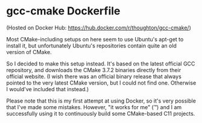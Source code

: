 # gcc-cmake Dockerfile

(Hosted on Docker Hub: https://hub.docker.com/r/thoughton/gcc-cmake/)

Most CMake-including setups on here seem to use Ubuntu's apt-get to install it, but unfortunately Ubuntu's repositories contain quite an old version of CMake.

So I decided to make this setup instead. It's based on the latest official GCC repository, and downloads the CMake 3.7.2 binaries directly from their official website. (I wish there was an official binary release that always pointed to the very latest CMake version, but I could not find one. Otherwise I would've included that instead.)

Please note that this is my first attempt at using Docker, so it's very possible that I've made some mistakes. However, "it works for me" (™) and I am successfully using it to continuously build some CMake-based C11 projects.

